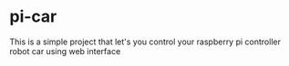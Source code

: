 # pi-car
This is a simple project that let's you control your raspberry pi controller robot car using web interface
